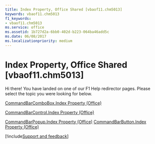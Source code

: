 ```yaml
---
title: Index Property, Office Shared [vbaof11.chm5013]
keywords: vbaof11.chm5013
f1_keywords:
- vbaof11.chm5013
ms.service: office
ms.assetid: 1b727d2a-6bb0-402d-b223-064ba46add5c
ms.date: 06/08/2017
ms.localizationpriority: medium
---
```



# Index Property, Office Shared [vbaof11.chm5013]

Hi there! You have landed on one of our F1 Help redirector pages. Please select the topic you were looking for below.

[CommandBarComboBox.Index Property (Office)](https://msdn.microsoft.com/library/a844b760-d165-02aa-41ad-0bc75c55d0ed%28Office.15%29.aspx)

[CommandBarControl.Index Property (Office)](https://msdn.microsoft.com/library/0f4e6561-d53a-ed9d-3d24-7306dbe69bd6%28Office.15%29.aspx)

[CommandBarPopup.Index Property (Office)](https://msdn.microsoft.com/library/6f6f6d1f-a59a-cf52-d273-a732652b4f05%28Office.15%29.aspx)
[CommandBarButton.Index Property (Office)](https://msdn.microsoft.com/library/2924d346-735b-cdb3-6237-f840f017cf3e%28Office.15%29.aspx)

[!include[Support and feedback](~/includes/feedback-boilerplate.md)]